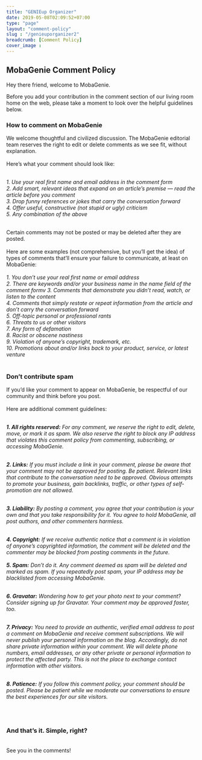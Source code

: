 ```yaml
---
title: "GENIEup Organizer"
date: 2019-05-08T02:09:52+07:00
type: "page"
layout: "comment-policy"
slug : "/genieuporganizer2"
breadcrumb: [Comment Policy]
cover_image : 
---
```

<h2>MobaGenie Comment Policy</h2>

Hey there friend, welcome to MobaGenie.

Before you add your contribution in the comment section of our living room home on the web, please take a moment to look over the helpful guidelines below.

<h3>How to comment on MobaGenie</h3>

We welcome thoughtful and civilized discussion. The MobaGenie editorial team reserves the right to edit or delete comments as we see fit, without explanation.
<br/><br/>
Here’s what your comment should look like:<br/><br/>

<em>1. Use your real first name and email address in the comment form<br/>
2. Add smart, relevant ideas that expand on an article’s premise — read the article before you comment<br/>
3. Drop funny references or jokes that carry the conversation forward<br/>
4. Offer useful, constructive (not stupid or ugly) criticism<br/>
5. Any combination of the above</em><br/>

<br/>
Certain comments may not be posted or may be deleted after they are posted.<br/>
<br/>
Here are some examples (not comprehensive, but you’ll get the idea) of types of comments that’ll ensure your failure to communicate, at least on MobaGenie:
<br/><br/>
<em>
1. You don’t use your real first name or email address<br/>
2. There are keywords and/or your business name in the name field of the comment formv
3. Comments that demonstrate you didn’t read, watch, or listen to the content<br/>
4. Comments that simply restate or repeat information from the article and don’t carry the conversation forward<br/>
5. Off-topic personal or professional rants<br/>
6. Threats to us or other visitors<br/>
7. Any form of defamation<br/>
8. Racist or obscene nastiness<br/>
9. Violation of anyone’s copyright, trademark, etc.<br/>
10. Promotions about and/or links back to your product, service, or latest venture
</em>
<br/>
<br/>
<h3>Don’t contribute spam</h3>

If you’d like your comment to appear on MobaGenie, be respectful of our community and think before you post.
<br/><br/>
Here are additional comment guidelines:<br/><br/>

<em>
<b>1. All rights reserved:</b> For any comment, we reserve the right to edit, delete, move, or mark it as spam. We also reserve the right to block any IP address that violates this comment policy from commenting, subscribing, or accessing MobaGenie.<br/><br/>

<b>2. Links:</b> If you must include a link in your comment, please be aware that your comment may not be approved for posting. Be patient. Relevant links that contribute to the conversation need to be approved. Obvious attempts to promote your business, gain backlinks, traffic, or other types of self-promotion are not allowed.<br/><br/>

<b>3. Liability:</b> By posting a comment, you agree that your contribution is your own and that you take responsibility for it. You agree to hold MobaGenie, all post authors, and other commenters harmless.<br/><br/>

<b>4. Copyright:</b> If we receive authentic notice that a comment is in violation of anyone’s copyrighted information, the comment will be deleted and the commenter may be blocked from posting comments in the future.<br/><br/>
<b>5. Spam:</b> Don’t do it. Any comment deemed as spam will be deleted and marked as spam. If you repeatedly post spam, your IP address may be blacklisted from accessing MobaGenie.<br/><br/>

<b>6. Gravatar:</b> Wondering how to get your photo next to your comment? Consider signing up for Gravatar. Your comment may be approved faster, too.<br/><br/>

<b>7. Privacy:</b> You need to provide an authentic, verified email address to post a comment on MobaGenie and receive comment subscriptions. We will never publish your personal information on the blog. Accordingly, do not share private information within your comment. We will delete phone numbers, email addresses, or any other private or personal information to protect the affected party. This is not the place to exchange contact information with other visitors.<br/><br/>

<b>8. Patience:</b> If you follow this comment policy, your comment should be posted. Please be patient while we moderate our conversations to ensure the best experiences for our site visitors.
</em>

<br/><br/>
<h3>And that’s it. Simple, right?</h3>
<br/>
See you in the comments!
		</br><br>